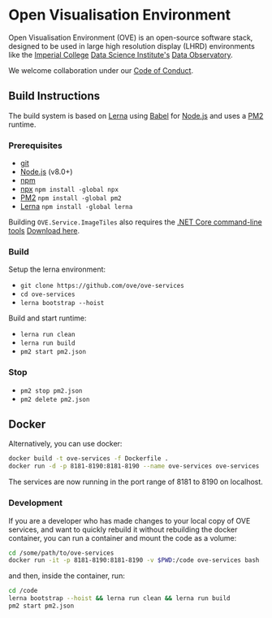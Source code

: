 # Open Visualisation Environment

Open Visualisation Environment (OVE) is an open-source software stack, designed to be used in large high resolution display (LHRD) environments like the [Imperial College](http://www.imperial.ac.uk) [Data Science Institute's](http://www.imperial.ac.uk/data-science/) [Data Observatory](http://www.imperial.ac.uk/data-science/data-observatory/).

We welcome collaboration under our [Code of Conduct](https://github.com/ove/ove-services/blob/master/CODE_OF_CONDUCT.md).

## Build Instructions

The build system is based on [Lerna](https://lernajs.io/) using [Babel](http://babeljs.io/) for [Node.js](https://nodejs.org/en/) and uses a [PM2](http://pm2.keymetrics.io/) runtime.

### Prerequisites

* [git](https://git-scm.com/downloads)
* [Node.js](https://nodejs.org/en/) (v8.0+)
* [npm](https://www.npmjs.com/)
* [npx](https://www.npmjs.com/package/npx) `npm install -global npx`
* [PM2](http://pm2.keymetrics.io/) `npm install -global pm2`
* [Lerna](https://lernajs.io/)  `npm install -global lerna`

Building ``OVE.Service.ImageTiles`` also requires the [.NET Core command-line tools](https://docs.microsoft.com/en-us/dotnet/core/tools/?tabs=netcore2x) [Download here](https://www.microsoft.com/net/download/dotnet-core/2.0).

### Build

Setup the lerna environment:

* `git clone https://github.com/ove/ove-services`
* `cd ove-services`
* `lerna bootstrap --hoist`

Build and start runtime:

* `lerna run clean`
* `lerna run build`
* `pm2 start pm2.json`

### Stop

* `pm2 stop pm2.json`
* `pm2 delete pm2.json`

## Docker

Alternatively, you can use docker:

```sh
docker build -t ove-services -f Dockerfile .
docker run -d -p 8181-8190:8181-8190 --name ove-services ove-services
```

The services are now running in the port range of 8181 to 8190 on localhost.

### Development

If you are a developer who has made changes to your local copy of OVE services, and want to quickly rebuild it without rebuilding the docker container, you can run a container and mount the code as a volume:

```sh
cd /some/path/to/ove-services
docker run -it -p 8181-8190:8181-8190 -v $PWD:/code ove-services bash
```

and then, inside the container, run:

```sh
cd /code
lerna bootstrap --hoist && lerna run clean && lerna run build
pm2 start pm2.json
```
